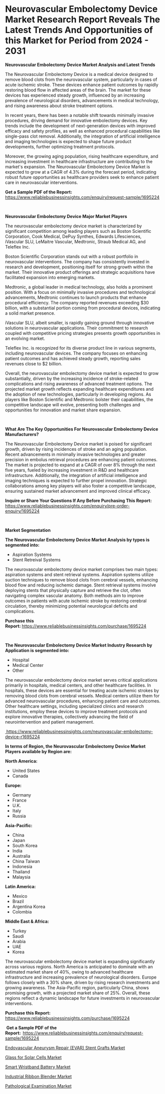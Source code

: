 <p><h1>Neurovascular Embolectomy Device Market Research Report Reveals The Latest Trends And Opportunities of this Market for Period from 2024 - 2031</h1></p><p><strong>Neurovascular Embolectomy Device Market Analysis and Latest Trends</strong></p>
<p><p>The Neurovascular Embolectomy Device is a medical device designed to remove blood clots from the neurovascular system, particularly in cases of acute ischemic stroke. These devices enhance patient outcomes by rapidly restoring blood flow in affected areas of the brain. The market for these devices has experienced steady growth, influenced by an increasing prevalence of neurological disorders, advancements in medical technology, and rising awareness about stroke treatment options.</p><p>In recent years, there has been a notable shift towards minimally invasive procedures, driving demand for innovative embolectomy devices. Key trends include the development of next-generation devices with improved efficacy and safety profiles, as well as enhanced procedural capabilities like single-pass clot removal. Additionally, the integration of artificial intelligence and imaging technologies is expected to shape future product developments, further optimizing treatment protocols.</p><p>Moreover, the growing aging population, rising healthcare expenditure, and increasing investment in healthcare infrastructure are contributing to the market's expansion. The Neurovascular Embolectomy Device Market is expected to grow at a CAGR of 4.3% during the forecast period, indicating robust future opportunities as healthcare providers seek to enhance patient care in neurovascular interventions.</p></p>
<p><strong>Get a Sample PDF of the Report:&nbsp;</strong> <a href="https://www.reliablebusinessinsights.com/enquiry/request-sample/1695224?utm_campaign=39&utm_medium=2&utm_source=Github&utm_content=ia&utm_term=07102024&utm_id=neurovascular-embolectomy-device">https://www.reliablebusinessinsights.com/enquiry/request-sample/1695224</a></p>
<p>&nbsp;</p>
<p><strong>Neurovascular Embolectomy Device Major Market Players</strong></p>
<p><p>The neurovascular embolectomy device market is characterized by significant competition among leading players such as Boston Scientific Corporation, Cook Medical, DePuy Synthes, Edwards Lifesciences, iVascular SLU, LeMaitre Vascular, Medtronic, Straub Medical AG, and Teleflex Inc. </p><p>Boston Scientific Corporation stands out with a robust portfolio in neurovascular interventions. The company has consistently invested in research and development, positioning itself for strong growth within the market. Their innovative product offerings and strategic acquisitions have facilitated expansion into emerging markets.</p><p>Medtronic, a global leader in medical technology, also holds a prominent position. With a focus on minimally invasive procedures and technological advancements, Medtronic continues to launch products that enhance procedural efficiency. The company reported revenues exceeding $30 billion, with a substantial portion coming from procedural devices, indicating a solid market presence.</p><p>iVascular SLU, albeit smaller, is rapidly gaining ground through innovative solutions in neurovascular applications. Their commitment to research coupled with competitive pricing strategies presents growth opportunities in an evolving market.</p><p>Teleflex Inc. is recognized for its diverse product line in various segments, including neurovascular devices. The company focuses on enhancing patient outcomes and has achieved steady growth, reporting sales revenues close to $2 billion.</p><p>Overall, the neurovascular embolectomy device market is expected to grow substantially, driven by the increasing incidence of stroke-related complications and rising awareness of advanced treatment options. The projected market growth reflects expanding healthcare expenditures and the adoption of new technologies, particularly in developing regions. As players like Boston Scientific and Medtronic bolster their capabilities, the competitive landscape will evolve, presenting both challenges and opportunities for innovation and market share expansion.</p></p>
<p>&nbsp;</p>
<p><strong>What Are The Key Opportunities For Neurovascular Embolectomy Device Manufacturers?</strong></p>
<p><p>The Neurovascular Embolectomy Device market is poised for significant growth, driven by rising incidences of stroke and an aging population. Recent advancements in minimally invasive technologies and greater precision in embolus retrieval procedures are enhancing patient outcomes. The market is projected to expand at a CAGR of over 8% through the next five years, fueled by increasing investment in R&D and healthcare infrastructure. Additionally, the integration of artificial intelligence and imaging techniques is expected to further propel innovation. Strategic collaborations among key players will also foster a competitive landscape, ensuring sustained market advancement and improved clinical efficacy.</p></p>
<p><strong>Inquire or Share Your Questions If Any Before Purchasing This Report:</strong> <a href="https://www.reliablebusinessinsights.com/enquiry/pre-order-enquiry/1695224?utm_campaign=39&utm_medium=2&utm_source=Github&utm_content=ia&utm_term=07102024&utm_id=neurovascular-embolectomy-device">https://www.reliablebusinessinsights.com/enquiry/pre-order-enquiry/1695224</a></p>
<p>&nbsp;</p>
<p><strong>Market Segmentation</strong></p>
<p><strong>The Neurovascular Embolectomy Device Market Analysis by types is segmented into:</strong></p>
<p><ul><li>Aspiration Systems</li><li>Stent Retreival Systems</li></ul></p>
<p><p>The neurovascular embolectomy device market comprises two main types: aspiration systems and stent retrieval systems. Aspiration systems utilize suction techniques to remove blood clots from cerebral vessels, enhancing blood flow and reducing ischemic damage. Stent retrieval systems involve deploying stents that physically capture and retrieve the clot, often navigating complex vascular anatomy. Both methods aim to improve outcomes in patients with acute ischemic stroke by restoring cerebral circulation, thereby minimizing potential neurological deficits and complications.</p></p>
<p><strong>Purchase this Report:&nbsp;</strong><a href="https://www.reliablebusinessinsights.com/purchase/1695224?utm_campaign=39&utm_medium=2&utm_source=Github&utm_content=ia&utm_term=07102024&utm_id=neurovascular-embolectomy-device">https://www.reliablebusinessinsights.com/purchase/1695224</a></p>
<p>&nbsp;</p>
<p><strong>The Neurovascular Embolectomy Device Market Industry Research by Application is segmented into:</strong></p>
<p><ul><li>Hospital</li><li>Medical Center</li><li>Other</li></ul></p>
<p><p>The neurovascular embolectomy device market serves critical applications primarily in hospitals, medical centers, and other healthcare facilities. In hospitals, these devices are essential for treating acute ischemic strokes by removing blood clots from cerebral vessels. Medical centers utilize them for advanced neurovascular procedures, enhancing patient care and outcomes. Other healthcare settings, including specialized clinics and research institutions, employ these devices to improve treatment protocols and explore innovative therapies, collectively advancing the field of neurointervention and patient management.</p></p>
<p><a href="https://www.reliablebusinessinsights.com/neurovascular-embolectomy-device-r1695224?utm_campaign=39&utm_medium=2&utm_source=Github&utm_content=ia&utm_term=07102024&utm_id=neurovascular-embolectomy-device">&nbsp;https://www.reliablebusinessinsights.com/neurovascular-embolectomy-device-r1695224</a></p>
<p><strong>In terms of Region, the Neurovascular Embolectomy Device Market Players available by Region are:</strong></p>
<p>
    <p> <strong> North America: </strong>
        <ul>
            <li>United States</li>
            <li>Canada</li>
        </ul>
        </p> 
    <p> <strong> Europe: </strong>
        <ul>
            <li>Germany</li>
            <li>France</li>
            <li>U.K.</li>
            <li>Italy</li>
            <li>Russia</li>
        </ul>
        </p> 
    <p> <strong> Asia-Pacific: </strong>
        <ul>
            <li>China</li>
            <li>Japan</li>
            <li>South Korea</li>
            <li>India</li>
            <li>Australia</li>
            <li>China Taiwan</li>
            <li>Indonesia</li>
            <li>Thailand</li>
            <li>Malaysia</li>
        </ul>
        </p> 
    <p> <strong> Latin America: </strong>
        <ul>
            <li>Mexico</li>
            <li>Brazil</li>
            <li>Argentina Korea</li>
            <li>Colombia</li>
        </ul>
        </p> 
    <p> <strong> Middle East & Africa: </strong>
        <ul>
            <li>Turkey</li>
            <li>Saudi</li>
            <li>Arabia</li>
            <li>UAE</li>
            <li>Korea</li>
        </ul>
    </p>
    </p>
<p><p>The neurovascular embolectomy device market is expanding significantly across various regions. North America is anticipated to dominate with an estimated market share of 40%, owing to advanced healthcare infrastructure and increasing prevalence of neurological disorders. Europe follows closely with a 30% share, driven by rising research investments and growing awareness. The Asia-Pacific region, particularly China, shows promising growth, with a projected market share of 25%. Overall, these regions reflect a dynamic landscape for future investments in neurovascular interventions.</p></p>
<p><strong>Purchase this Report: </strong><a href="https://www.reliablebusinessinsights.com/purchase/1695224?utm_campaign=39&utm_medium=2&utm_source=Github&utm_content=ia&utm_term=07102024&utm_id=neurovascular-embolectomy-device">https://www.reliablebusinessinsights.com/purchase/1695224</a></p>
<p>&nbsp;<strong>Get a Sample PDF of the Report:&nbsp;&nbsp;</strong><a href="https://www.reliablebusinessinsights.com/enquiry/request-sample/1695224?utm_campaign=39&utm_medium=2&utm_source=Github&utm_content=ia&utm_term=07102024&utm_id=neurovascular-embolectomy-device">https://www.reliablebusinessinsights.com/enquiry/request-sample/1695224</a></p>
<p><strong></strong></p>
<p><p><a href="https://github.com/arionmp/Market-Research-Report-List-5/blob/main/endovascular-aneurysm-repair-evar-stent-grafts-market.md?utm_campaign=39&utm_medium=2&utm_source=Github&utm_content=ia&utm_term=07102024&utm_id=neurovascular-embolectomy-device">Endovascular Aneurysm Repair (EVAR) Stent Grafts Market</a></p><p><a href="https://issuu.com/reportprime-2/docs/glass-for-solar-cells-market-size-2_41314d82c4a4ae?utm_campaign=39&utm_medium=2&utm_source=Github&utm_content=ia&utm_term=07102024&utm_id=neurovascular-embolectomy-device">Glass for Solar Cells Market</a></p><p><a href="https://issuu.com/reportprime-2/docs/smart-wristband-battery-market-size_e5f81b06fb37da?utm_campaign=39&utm_medium=2&utm_source=Github&utm_content=ia&utm_term=07102024&utm_id=neurovascular-embolectomy-device">Smart Wristband Battery Market</a></p><p><a href="https://www.linkedin.com/pulse/industrial-ribbon-blender-industry-sector-new-technologies-fkn9e?utm_campaign=39&utm_medium=2&utm_source=Github&utm_content=ia&utm_term=07102024&utm_id=neurovascular-embolectomy-device">Industrial Ribbon Blender Market</a></p><p><a href="https://www.linkedin.com/pulse/market-insights-global-pathological-examination-forecast-ir52c?utm_campaign=39&utm_medium=2&utm_source=Github&utm_content=ia&utm_term=07102024&utm_id=neurovascular-embolectomy-device">Pathological Examination Market</a></p></p>